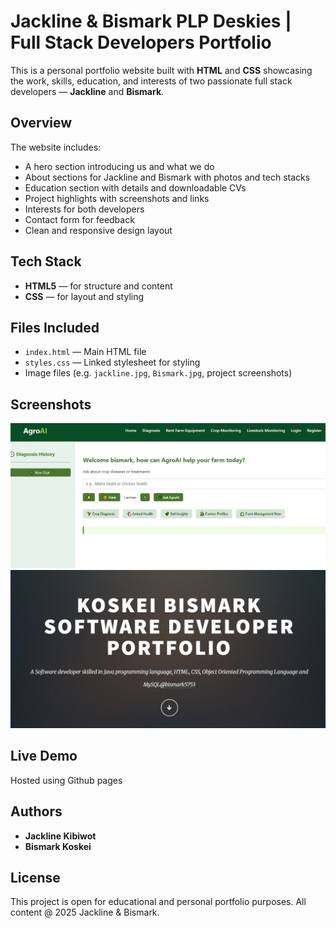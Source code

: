 # Jackline & Bismark PLP Deskies | Full Stack Developers Portfolio

This is a personal portfolio website built with **HTML** and **CSS** showcasing the work, skills, education, and interests of two passionate full stack developers — **Jackline** and **Bismark**.

## Overview

The website includes:

- A hero section introducing us and what we do
- About sections for Jackline and Bismark with photos and tech stacks
- Education section with details and downloadable CVs
- Project highlights with screenshots and links
- Interests for both developers
- Contact form for feedback
- Clean and responsive design layout


## Tech Stack

- **HTML5** — for structure and content
- **CSS** — for layout and styling



## Files Included

- `index.html` — Main HTML file
- `styles.css` — Linked stylesheet for styling
- Image files (e.g. `jackline.jpg`, `Bismark.jpg`, project screenshots)


## Screenshots

![AgroAI Screenshot](./jacky's_project.jpg)
![Portfolio Screenshot](./bismark's_project.jpg)

##  Live Demo

Hosted using Github pages

## Authors

- **Jackline Kibiwot**
- **Bismark Koskei**



## License

This project is open for educational and personal portfolio purposes. All content @ 2025 Jackline & Bismark.
